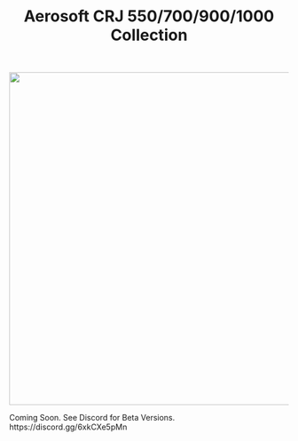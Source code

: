 <h1 align="center">Aerosoft CRJ 550/700/900/1000 Collection
</h1><br>
<p align="center"><img src="https://user-images.githubusercontent.com/38576265/153980237-9595da57-864a-4816-b289-7c6e44db409a.png" width="600"></p>
Coming Soon.
See Discord for Beta Versions. https://discord.gg/6xkCXe5pMn
